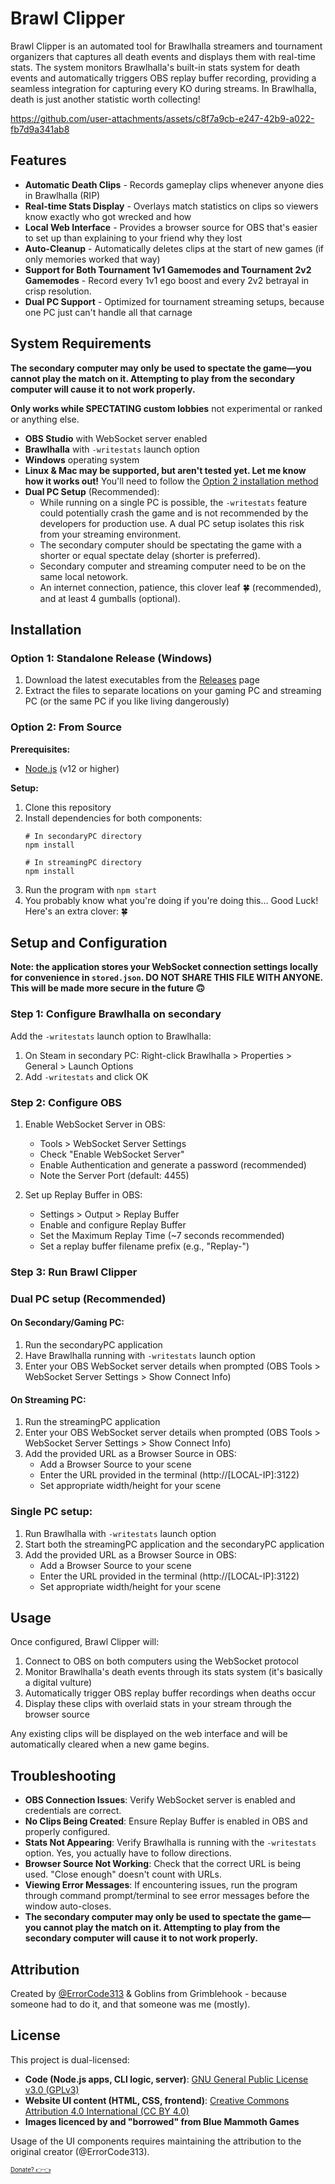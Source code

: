 # Brawl Clipper

Brawl Clipper is an automated tool for Brawlhalla streamers and tournament organizers that captures all death events and displays them with real-time stats. The system monitors Brawlhalla's built-in stats system for death events and automatically triggers OBS replay buffer recording, providing a seamless integration for capturing every KO during streams. In Brawlhalla, death is just another statistic worth collecting!

https://github.com/user-attachments/assets/c8f7a9cb-e247-42b9-a022-fb7d9a341ab8

## Features

- **Automatic Death Clips** - Records gameplay clips whenever anyone dies in Brawlhalla (RIP)
- **Real-time Stats Display** - Overlays match statistics on clips so viewers know exactly who got wrecked and how
- **Local Web Interface** - Provides a browser source for OBS that's easier to set up than explaining to your friend why they lost
- **Auto-Cleanup** - Automatically deletes clips at the start of new games (if only memories worked that way)
- **Support for Both Tournament 1v1 Gamemodes and Tournament 2v2 Gamemodes** - Record every 1v1 ego boost and every 2v2 betrayal in crisp resolution.
- **Dual PC Support** - Optimized for tournament streaming setups, because one PC just can't handle all that carnage

## System Requirements

**The secondary computer may only be used to spectate the game—you cannot play the match on it. Attempting to play from the secondary computer will cause it to not work properly.**

**Only works while SPECTATING custom lobbies** not experimental or ranked or anything else.

- **OBS Studio** with WebSocket server enabled
- **Brawlhalla** with `-writestats` launch option
- **Windows** operating system
- **Linux & Mac may be supported, but aren't tested yet. Let me know how it works out!** You'll need to follow the [Option 2 installation method](#option-2-from-source)
- **Dual PC Setup** (Recommended): 
  - While running on a single PC is possible, the `-writestats` feature could potentially crash the game and is not recommended by the developers for production use. A dual PC setup isolates this risk from your streaming environment.
  - The secondary computer should be spectating the game with a shorter or equal spectate delay (shorter is preferred).
  - Secondary computer and streaming computer need to be on the same local netowork.
  - An internet connection, patience, this clover leaf 🍀 (recommended), and at least 4 gumballs (optional). 

## Installation

### Option 1: Standalone Release (Windows)

1. Download the latest executables from the [Releases](https://github.com/ErrorCode313/Brawl-Clipper/releases) page
2. Extract the files to separate locations on your gaming PC and streaming PC (or the same PC if you like living dangerously)

### Option 2: From Source

**Prerequisites:**
- [Node.js](https://nodejs.org/) (v12 or higher)

**Setup:**
1. Clone this repository
2. Install dependencies for both components:
   ```
   # In secondaryPC directory
   npm install
   
   # In streamingPC directory
   npm install
   ```
3. Run the program with `npm start`
4. You probably know what you're doing if you're doing this... Good Luck! Here's an extra clover: 🍀

## Setup and Configuration

**Note: the application stores your WebSocket connection settings locally for convenience in `stored.json`. DO NOT SHARE THIS FILE WITH ANYONE. This will be made more secure in the future 🙃**

### Step 1: Configure Brawlhalla on secondary

Add the `-writestats` launch option to Brawlhalla:

1. On Steam in secondary PC: Right-click Brawlhalla > Properties > General > Launch Options
2. Add `-writestats` and click OK

### Step 2: Configure OBS

1. Enable WebSocket Server in OBS:
   - Tools > WebSocket Server Settings
   - Check "Enable WebSocket Server"
   - Enable Authentication and generate a password (recommended)
   - Note the Server Port (default: 4455)

2. Set up Replay Buffer in OBS:
   - Settings > Output > Replay Buffer
   - Enable and configure Replay Buffer
   - Set the Maximum Replay Time (~7 seconds recommended)
   - Set a replay buffer filename prefix (e.g., "Replay-")

### Step 3: Run Brawl Clipper

### Dual PC setup (Recommended)
#### On Secondary/Gaming PC:
1. Run the secondaryPC application
2. Have Brawlhalla running with `-writestats` launch option
2. Enter your OBS WebSocket server details when prompted (OBS Tools > WebSocket Server Settings > Show Connect Info)

#### On Streaming PC:
1. Run the streamingPC application
2. Enter your OBS WebSocket server details when prompted (OBS Tools > WebSocket Server Settings > Show Connect Info)
3. Add the provided URL as a Browser Source in OBS:
   - Add a Browser Source to your scene
   - Enter the URL provided in the terminal (http://[LOCAL-IP]:3122)
   - Set appropriate width/height for your scene

### Single PC setup:
1. Run Brawlhalla with `-writestats` launch option
2. Start both the streamingPC application and the secondaryPC application
3. Add the provided URL as a Browser Source in OBS:
   - Add a Browser Source to your scene
   - Enter the URL provided in the terminal (http://[LOCAL-IP]:3122)
   - Set appropriate width/height for your scene

## Usage

Once configured, Brawl Clipper will:

1. Connect to OBS on both computers using the WebSocket protocol
2. Monitor Brawlhalla's death events through its stats system (it's basically a digital vulture)
3. Automatically trigger OBS replay buffer recordings when deaths occur
4. Display these clips with overlaid stats in your stream through the browser source

Any existing clips will be displayed on the web interface and will be automatically cleared when a new game begins.

## Troubleshooting

- **OBS Connection Issues**: Verify WebSocket server is enabled and credentials are correct. 
- **No Clips Being Created**: Ensure Replay Buffer is enabled in OBS and properly configured.
- **Stats Not Appearing**: Verify Brawlhalla is running with the `-writestats` option. Yes, you actually have to follow directions.
- **Browser Source Not Working**: Check that the correct URL is being used. "Close enough" doesn't count with URLs.
- **Viewing Error Messages**: If encountering issues, run the program through command prompt/terminal to see error messages before the window auto-closes. 
- **The secondary computer may only be used to spectate the game—you cannot play the match on it. Attempting to play from the secondary computer will cause it to not work properly.**

## Attribution

Created by [@ErrorCode313](https://x.com/ErrorCode313) & Goblins from Grimblehook - because someone had to do it, and that someone was me (mostly).

## License

This project is dual-licensed:

- **Code (Node.js apps, CLI logic, server)**: [GNU General Public License v3.0 (GPLv3)](LICENSE)
- **Website UI content (HTML, CSS, frontend)**: [Creative Commons Attribution 4.0 International (CC BY 4.0)](LICENSE-CC-BY)
- **Images licenced by and "borrowed" from Blue Mammoth Games**

Usage of the UI components requires maintaining the attribution to the original creator (@ErrorCode313).

<sub><sup>[Donate? 👉👈](https://buymeacoffee.com/errorcode)</sup></sub>

